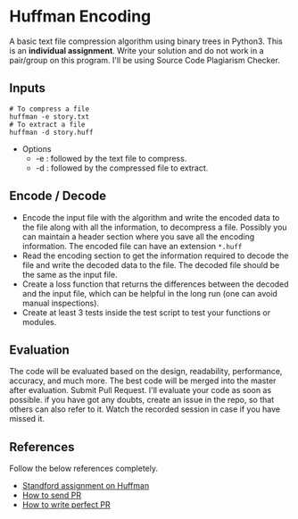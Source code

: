 # Huffman Encoding

A basic text file compression algorithm using binary trees in Python3. This is an **individual assignment**. Write your solution and do not work in a pair/group on this program. I'll be using Source Code Plagiarism Checker.

## Inputs
```
# To compress a file
huffman -e story.txt
# To extract a file
huffman -d story.huff
```

* Options
  * -e :  followed by the text file to compress.
  * -d :  followed by the compressed file to extract.

## Encode / Decode

* Encode the input file with the algorithm and write the encoded data to the file along with all the information, to decompress a file. Possibly you can maintain a header section where you save all the encoding information. The encoded file can have an extension `*.huff` 
* Read the encoding section to get the information required to decode the file and write the decoded data to the file. The decoded file should be the same as the input file.
* Create a loss function that returns the differences between the decoded and the input file, which can be helpful in the long run (one can avoid manual inspections).
* Create at least 3 tests inside the test script to test your functions or modules.

## Evaluation

The code will be evaluated based on the design, readability, performance, accuracy, and much more. The best code will be merged into the master after evaluation. Submit Pull Request. I'll evaluate your code as soon as possible. if you have got any doubts, create an issue in the repo, so that others can also refer to it. Watch the recorded session in case if you have missed it.

## References

Follow the below references completely.

* [Standford assignment on Huffman](https://web.stanford.edu/class/archive/cs/cs106b/cs106b.1178/assn/huffman.pdf)
* [How to send PR](https://www.freecodecamp.org/news/how-to-make-your-first-pull-request-on-github-3/)
* [How to write perfect PR](https://github.blog/2015-01-21-how-to-write-the-perfect-pull-request/)